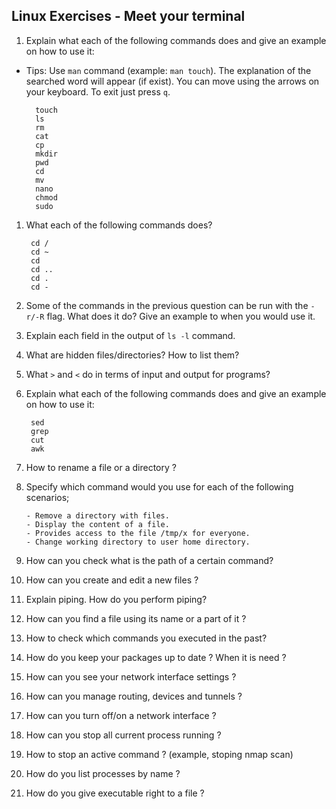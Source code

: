 ## Linux Exercises - Meet your terminal


1. Explain what each of the following commands does and give an example on how to use it: 

* Tips: Use `man` command (example: `man touch`). The explanation of the searched word will appear (if exist). You can move using the arrows on your keyboard. To exit just press `q`.

        touch
        ls
        rm
        cat
        cp
        mkdir
        pwd
        cd
        mv
        nano
        chmod
        sudo

1. What each of the following commands does?

        cd /
        cd ~
        cd
        cd ..
        cd .
        cd -

2. Some of the commands in the previous question can be run with the `-r/-R` flag. What does it do? Give an example to when you would use it.

3. Explain each field in the output of `ls -l` command.

4. What are hidden files/directories? How to list them?

5. What `>` and `<` do in terms of input and output for programs?

6. Explain what each of the following commands does and give an example on how to use it:

        sed
        grep
        cut
        awk

7. How to rename a file or a directory ?

8.  Specify which command would you use for each of the following scenarios;

        - Remove a directory with files.
        - Display the content of a file.
        - Provides access to the file /tmp/x for everyone.
        - Change working directory to user home directory.

9.  How can you check what is the path of a certain command?

10. How can you create and edit a new files ?

11. Explain piping. How do you perform piping?

12. How can you find a file using its name or a part of it ?

13. How to check which commands you executed in the past?

14. How do you keep your packages up to date ? When it is need ?

15. How can you see your network interface settings ?

16. How can you manage routing, devices and tunnels ?

17. How can you turn off/on a network interface ?

18. How can you stop all current process running ?

19. How to stop an active command ? (example, stoping nmap scan)

20. How do you list processes by name ?

21. How do you give executable right to a file ?


